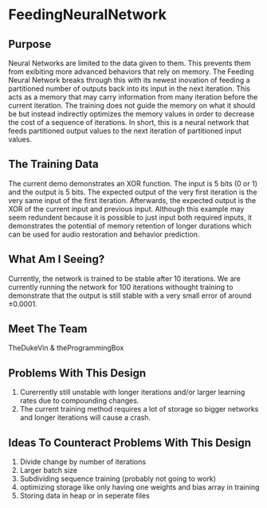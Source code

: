 # FeedingNeuralNetwork

## Purpose
Neural Networks are limited to the data given to them. This prevents them from exibiting more advanced behaviors that rely on memory. The Feeding Neural Network breaks through this with its newest inovation of feeding a partitioned number of outputs back into its input in the next iteration. This acts as a memory that may carry information from many iteration before the current iteration. The training does not guide the memory on what it should be but instead indirectly optimizes the memory values in order to decrease the cost of a sequence of iterations. In short, this is a neural network that feeds partitioned output values to the next iteration of partitioned input values.

## The Training Data
The current demo demonstrates an XOR function. The input is 5 bits (0 or 1) and the output is 5 bits. The expected output of the very first iteration is the very same input of the first iteration. Afterwards, the expected output is the XOR of the current input and previous input. Although this example may seem redundent because it is possible to just input both required inputs, it demonstrates the potential of memory retention of longer durations which can be used for audio restoration and behavior prediction.

## What Am I Seeing?
Currently, the network is trained to be stable after 10 iterations. We are currently running the network for 100 iterations withought training to demonstrate that the output is still stable with a very small error of around ±0.0001.

## Meet The Team
TheDukeVin & theProgrammingBox

## Problems With This Design
1. Curerrently still unstable with longer iterations and/or larger learning rates due to compounding changes.
2. The current training method requires a lot of storage so bigger networks and longer iterations will cause a crash.

## Ideas To Counteract Problems With This Design
1. Divide change by number of iterations
2. Larger batch size
3. Subdividing sequence training (probably not going to work)
4. optimizing storage like only having one weights and bias array in training
5. Storing data in heap or in seperate files
